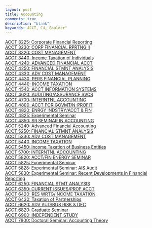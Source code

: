 ```yaml
---
layout: post
title: Accounting
comments: true
description: "blank"
keywords: ACCT, CU, Boulder"
---
```

<body>
	<div><a href="../pages/ACCT-3225">ACCT 3225: Corporate Financial Reporting</a></div>
	<div><a href="../pages/ACCT-3230">ACCT 3230: CORP FINANCIAL RPRTNG II</a></div>
	<div><a href="../pages/ACCT-3320">ACCT 3320: COST MANAGEMENT</a></div>
	<div><a href="../pages/ACCT-3440">ACCT 3440: Income Taxation of Individuals</a></div>
	<div><a href="../pages/ACCT-4240">ACCT 4240: ADVANCED FINANCIAL ACCT</a></div>
	<div><a href="../pages/ACCT-4250">ACCT 4250: FINANCIAL STMNT ANALYSIS</a></div>
	<div><a href="../pages/ACCT-4330">ACCT 4330: ADV COST MANAGEMENT</a></div>
	<div><a href="../pages/ACCT-4430">ACCT 4430: PERS FINANCIAL PLANNING</a></div>
	<div><a href="../pages/ACCT-4440">ACCT 4440: INCOME TAXATION</a></div>
	<div><a href="../pages/ACCT-4540">ACCT 4540: ACCT INFORMATION SYSTEMS</a></div>
	<div><a href="../pages/ACCT-4620">ACCT 4620: AUDITING/ASSURANCE SVCS</a></div>
	<div><a href="../pages/ACCT-4700">ACCT 4700: INTERNTNL ACCOUNTING</a></div>
	<div><a href="../pages/ACCT-4800">ACCT 4800: ACCT FOR GOVMT/N-PROFIT</a></div>
	<div><a href="../pages/ACCT-4820">ACCT 4820: ENRGY INDSTRY/ACCT & FIN</a></div>
	<div><a href="../pages/ACCT-4825">ACCT 4825: Experimental Seminar</a></div>
	<div><a href="../pages/ACCT-4850">ACCT 4850: SR SEMINAR IN ACCOUNTING</a></div>
	<div><a href="../pages/ACCT-5240">ACCT 5240: Advanced Financial Accounting</a></div>
	<div><a href="../pages/ACCT-5250">ACCT 5250: FINANCIAL STMNT ANALYSIS</a></div>
	<div><a href="../pages/ACCT-5330">ACCT 5330: ADV COST MANAGEMENT</a></div>
	<div><a href="../pages/ACCT-5440">ACCT 5440: INCOME TAXATION</a></div>
	<div><a href="../pages/ACCT-5450">ACCT 5450: Income Taxation of Business Entities</a></div>
	<div><a href="../pages/ACCT-5700">ACCT 5700: INTERNTNL ACCOUNTING</a></div>
	<div><a href="../pages/ACCT-5820">ACCT 5820: ACCT/FIN ENERGY SEMINAR</a></div>
	<div><a href="../pages/ACCT-5825">ACCT 5825: Experimental Seminar</a></div>
	<div><a href="../pages/ACCT-5828">ACCT 5828: Experimental Seminar: AIS Audit</a></div>
	<div><a href="../pages/ACCT-5830">ACCT 5830: Experimental Seminar: Recent Developments in Financial Reporting</a></div>
	<div><a href="../pages/ACCT-6250">ACCT 6250: FINANCIAL STMT ANALYSIS</a></div>
	<div><a href="../pages/ACCT-6350">ACCT 6350: CURRENT ISSUES/PROF ACCT</a></div>
	<div><a href="../pages/ACCT-6420">ACCT 6420: RES WRTG/INCOME TAXATION</a></div>
	<div><a href="../pages/ACCT-6430">ACCT 6430: Taxation of Partnerships</a></div>
	<div><a href="../pages/ACCT-6620">ACCT 6620: ADV AUD/BUS RISK & DEC</a></div>
	<div><a href="../pages/ACCT-6820">ACCT 6820: Graduate Seminar</a></div>
	<div><a href="../pages/ACCT-6900">ACCT 6900: INDEPENDENT STUDY</a></div>
	<div><a href="../pages/ACCT-7800">ACCT 7800: Doctoral Seminar: Accounting Theory</a></div>
</body>